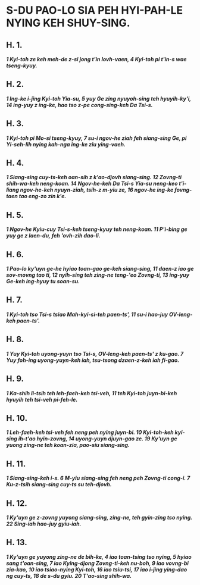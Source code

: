 # S-DU PAO-LO SIA PEH HYI-PAH-LE NYING KEH SHUY-SING.

## H. 1.

**_1 Kyi-toh ze keh meh-de z-si jong t'in lovh-vaen, 4 Kyi-toh pi t'in-s wae tseng-kyuy._**

## H. 2.

**_1 Ing-ke i-jing Kyi-toh Yia-su, 5 yuy Ge zing nyuyoh-sing teh hyuyih-ky'i, 14 ing-yuy z ing-ke, hao tso z-pe cong-sing-keh Da Tsi-s._**

## H. 3.

**_1 Kyi-toh pi Mo-si tseng-kyuy, 7 su-i ngov-he ziah feh siang-sing Ge, pi Yi-seh-lih nying kah-nga ing-ke ziu ying-vaeh._**

## H. 4.

**_1 Siang-sing cuy-ts-keh oan-sih z k'ao-djovh siang-sing. 12 Zovng-ti shih-wa-keh neng-koan. 14 Ngov-he-keh Da Tsi-s Yia-su neng-keo t'i-liang ngov-he-keh nyuyn-ziah, tsih-z m-yiu ze, 16 ngov-he ing-ke fovng-taen tao eng-zo zin k'e._**

## H. 5.

**_1 Ngov-he Kyiu-cuy Tsi-s-keh tseng-kyuy teh neng-koan. 11 P'i-bing ge yuy ge z laen-du, feh 'ovh-zih dao-li._**

## H. 6.

**_1 Pao-lo ky'uyn ge-he hyiao toan-gao ge-keh siang-sing, 11 daen-z iao ge sov-movng tao ti, 12 nyih-sing teh zing-ne teng-'eo Zovng-ti, 13 ing-yuy Ge-keh ing-hyuy tu soan-su._**

## H. 7.

**_1 Kyi-toh tso Tsi-s tsiao Mah-kyi-si-teh paen-ts', 11 su-i hao-juy OV-leng-keh paen-ts'._**

## H. 8.

**_1 Yuy Kyi-toh uyong-yuyn tso Tsi-s, OV-leng-keh paen-ts' z ku-gao. 7 Yuy foh-ing uyong-yuyn-keh iah, tsu-tsong dzaen-z-keh iah fi-gao._**

## H. 9.

**_1 Ka-shih li-tsih teh leh-faeh-keh tsi-veh, 11 teh Kyi-toh juyn-bi-keh hyuyih teh tsi-veh pi-feh-le._**

## H. 10.

**_1 Leh-faeh-keh tsi-veh feh neng peh nying juyn-bi. 10 Kyi-toh-keh kyi-sing ih-t'ao hyin-zovng, 14 uyong-yuyn djuyn-gao ze. 19 Ky'uyn ge yuong zing-ne teh koan-zia, pao-siu siang-sing._**

## H. 11.

**_1 Siang-sing-keh i-s. 6 M-yiu siang-sing feh neng peh Zovng-ti cong-i. 7 Ku-z-tsih siang-sing cuy-ts su teh-djovh._**

## H. 12.

**_1 Ky'uyn ge z-zovng yuyong siang-sing, zing-ne, teh gyin-zing tso nying. 22 Sing-iah hao-juy gyiu-iah._**

## H. 13.

**_1 Ky'uyn ge yuyong zing-ne de bih-ke, 4 iao toan-tsing tso nying, 5 hyiao sang t'oan-sing, 7 iao Kying-djong Zovng-ti-keh nu-boh, 9 iao vovng-bi zia-kao, 10 iao tsiao-nying Kyi-toh, 16 iao tsiu-tsi, 17 iao i-jing ying-dao ng cuy-ts, 18 de s-du gyiu. 20 T'ao-sing shih-wa._**











